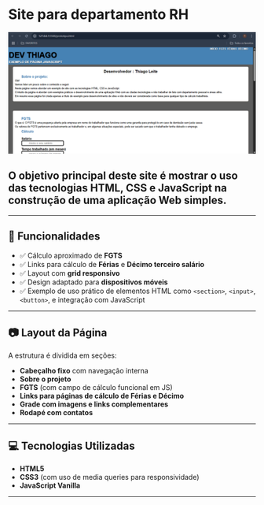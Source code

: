 ﻿# Site para departamento RH

  <img src="img/Pag-inicial.png" alt="Imagem Página inicial">


 ## O objetivo principal deste site é mostrar o uso das tecnologias **HTML**, **CSS** e **JavaScript** na construção de uma aplicação Web simples.

---

## 📌 Funcionalidades

- ✅ Cálculo aproximado de **FGTS**
- ✅ Links para cálculo de **Férias** e **Décimo terceiro salário**
- ✅ Layout com **grid responsivo**
- ✅ Design adaptado para **dispositivos móveis**
- ✅ Exemplo de uso prático de elementos HTML como `<section>`, `<input>`, `<button>`, e integração com JavaScript

---

## 📷 Layout da Página

A estrutura é dividida em seções:

- **Cabeçalho fixo** com navegação interna
- **Sobre o projeto**
- **FGTS** (com campo de cálculo funcional em JS)
- **Links para páginas de cálculo de Férias e Décimo**
- **Grade com imagens e links complementares**
- **Rodapé com contatos**

---

## 💻 Tecnologias Utilizadas

- **HTML5**
- **CSS3** (com uso de media queries para responsividade)
- **JavaScript Vanilla**

---




